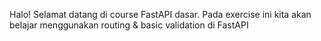 Halo! Selamat datang di course FastAPI dasar. Pada exercise ini kita akan belajar menggunakan routing & basic validation di FastAPI
